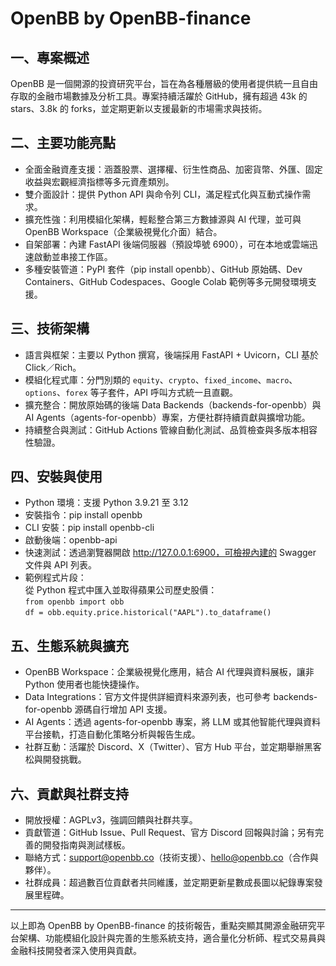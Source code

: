 # OpenBB by OpenBB-finance

## 一、專案概述
OpenBB 是一個開源的投資研究平台，旨在為各種層級的使用者提供統一且自由存取的金融市場數據及分析工具。專案持續活躍於 GitHub，擁有超過 43k 的 stars、3.8k 的 forks，並定期更新以支援最新的市場需求與技術。

## 二、主要功能亮點
- 全面金融資產支援：涵蓋股票、選擇權、衍生性商品、加密貨幣、外匯、固定收益與宏觀經濟指標等多元資產類別。
- 雙介面設計：提供 Python API 與命令列 CLI，滿足程式化與互動式操作需求。
- 擴充性強：利用模組化架構，輕鬆整合第三方數據源與 AI 代理，並可與 OpenBB Workspace（企業級視覺化介面）結合。
- 自架部署：內建 FastAPI 後端伺服器（預設埠號 6900），可在本地或雲端迅速啟動並串接工作區。
- 多種安裝管道：PyPI 套件（pip install openbb）、GitHub 原始碼、Dev Containers、GitHub Codespaces、Google Colab 範例等多元開發環境支援。

## 三、技術架構
- 語言與框架：主要以 Python 撰寫，後端採用 FastAPI + Uvicorn，CLI 基於 Click／Rich。
- 模組化程式庫：分門別類的 `equity`、`crypto`、`fixed_income`、`macro`、`options`、`forex` 等子套件，API 呼叫方式統一且直觀。
- 擴充整合：開放原始碼的後端 Data Backends（backends-for-openbb）與 AI Agents（agents-for-openbb）專案，方便社群持續貢獻與擴增功能。
- 持續整合與測試：GitHub Actions 管線自動化測試、品質檢查與多版本相容性驗證。

## 四、安裝與使用
- Python 環境：支援 Python 3.9.21 至 3.12
- 安裝指令：pip install openbb
- CLI 安裝：pip install openbb-cli
- 啟動後端：openbb-api
- 快速測試：透過瀏覽器開啟 http://127.0.0.1:6900，可檢視內建的 Swagger 文件與 API 列表。
- 範例程式片段：  
  從 Python 程式中匯入並取得蘋果公司歷史股價：  
  `from openbb import obb`  
  `df = obb.equity.price.historical("AAPL").to_dataframe()`

## 五、生態系統與擴充
- OpenBB Workspace：企業級視覺化應用，結合 AI 代理與資料展板，讓非 Python 使用者也能快捷操作。
- Data Integrations：官方文件提供詳細資料來源列表，也可參考 backends-for-openbb 源碼自行增加 API 支援。
- AI Agents：透過 agents-for-openbb 專案，將 LLM 或其他智能代理與資料平台接軌，打造自動化策略分析與報告生成。
- 社群互動：活躍於 Discord、X（Twitter）、官方 Hub 平台，並定期舉辦黑客松與開發挑戰。

## 六、貢獻與社群支持
- 開放授權：AGPLv3，強調回饋與社群共享。
- 貢獻管道：GitHub Issue、Pull Request、官方 Discord 回報與討論；另有完善的開發指南與測試樣板。
- 聯絡方式：support@openbb.co（技術支援）、hello@openbb.co（合作與夥伴）。
- 社群成員：超過數百位貢獻者共同維護，並定期更新星數成長圖以紀錄專案發展里程碑。

---

以上即為 OpenBB by OpenBB-finance 的技術報告，重點突顯其開源金融研究平台架構、功能模組化設計與完善的生態系統支持，適合量化分析師、程式交易員與金融科技開發者深入使用與貢獻。